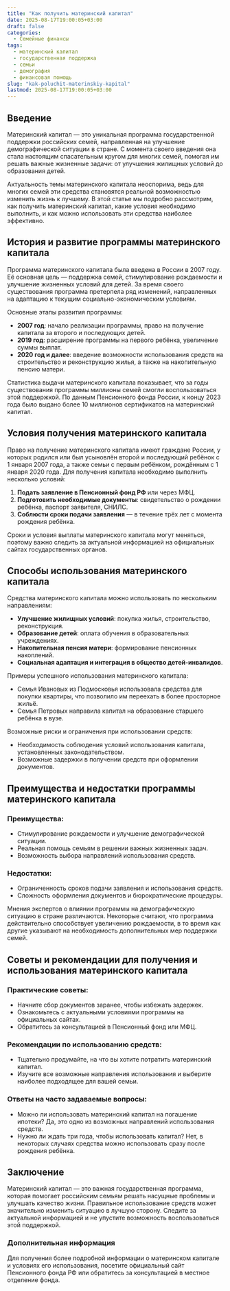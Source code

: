 ```yaml
---
title: "Как получить материнский капитал"
date: 2025-08-17T19:00:05+03:00
draft: false
categories:
  - Семейные финансы
tags:
  - материнский капитал
  - государственная поддержка
  - семьи
  - демография
  - финансовая помощь
slug: "kak-poluchit-materinskiy-kapital"
lastmod: 2025-08-17T19:00:05+03:00
---
```



## Введение

Материнский капитал — это уникальная программа государственной поддержки российских семей, направленная на улучшение демографической ситуации в стране. С момента своего введения она стала настоящим спасательным кругом для многих семей, помогая им решать важные жизненные задачи: от улучшения жилищных условий до образования детей.

Актуальность темы материнского капитала неоспорима, ведь для многих семей эти средства становятся реальной возможностью изменить жизнь к лучшему. В этой статье мы подробно рассмотрим, как получить материнский капитал, какие условия необходимо выполнить, и как можно использовать эти средства наиболее эффективно.

## История и развитие программы материнского капитала

Программа материнского капитала была введена в России в 2007 году. Её основная цель — поддержка семей, стимулирование рождаемости и улучшение жизненных условий для детей. За время своего существования программа претерпела ряд изменений, направленных на адаптацию к текущим социально-экономическим условиям.

Основные этапы развития программы:

- **2007 год**: начало реализации программы, право на получение капитала за второго и последующих детей.
- **2019 год**: расширение программы на первого ребёнка, увеличение суммы выплат.
- **2020 год и далее**: введение возможности использования средств на строительство и реконструкцию жилья, а также на накопительную пенсию матери.

Статистика выдачи материнского капитала показывает, что за годы существования программы миллионы семей смогли воспользоваться этой поддержкой. По данным Пенсионного фонда России, к концу 2023 года было выдано более 10 миллионов сертификатов на материнский капитал.

## Условия получения материнского капитала

Право на получение материнского капитала имеют граждане России, у которых родился или был усыновлён второй и последующий ребёнок с 1 января 2007 года, а также семьи с первым ребёнком, рождённым с 1 января 2020 года. Для получения капитала необходимо выполнить несколько условий:

1. **Подать заявление в Пенсионный фонд РФ** или через МФЦ.
2. **Подготовить необходимые документы**: свидетельство о рождении ребёнка, паспорт заявителя, СНИЛС.
3. **Соблюсти сроки подачи заявления** — в течение трёх лет с момента рождения ребёнка.

Сроки и условия выплаты материнского капитала могут меняться, поэтому важно следить за актуальной информацией на официальных сайтах государственных органов.

## Способы использования материнского капитала

Средства материнского капитала можно использовать по нескольким направлениям:

- **Улучшение жилищных условий**: покупка жилья, строительство, реконструкция.
- **Образование детей**: оплата обучения в образовательных учреждениях.
- **Накопительная пенсия матери**: формирование пенсионных накоплений.
- **Социальная адаптация и интеграция в общество детей-инвалидов**.

Примеры успешного использования материнского капитала:

- Семья Ивановых из Подмосковья использовала средства для покупки квартиры, что позволило им переехать в более просторное жильё.
- Семья Петровых направила капитал на образование старшего ребёнка в вузе.

Возможные риски и ограничения при использовании средств:

- Необходимость соблюдения условий использования капитала, установленных законодательством.
- Возможные задержки в получении средств при оформлении документов.

## Преимущества и недостатки программы материнского капитала

### Преимущества:

- Стимулирование рождаемости и улучшение демографической ситуации.
- Реальная помощь семьям в решении важных жизненных задач.
- Возможность выбора направлений использования средств.

### Недостатки:

- Ограниченность сроков подачи заявления и использования средств.
- Сложность оформления документов и бюрократические процедуры.

Мнения экспертов о влиянии программы на демографическую ситуацию в стране различаются. Некоторые считают, что программа действительно способствует увеличению рождаемости, в то время как другие указывают на необходимость дополнительных мер поддержки семей.

## Советы и рекомендации для получения и использования материнского капитала

### Практические советы:

- Начните сбор документов заранее, чтобы избежать задержек.
- Ознакомьтесь с актуальными условиями программы на официальных сайтах.
- Обратитесь за консультацией в Пенсионный фонд или МФЦ.

### Рекомендации по использованию средств:

- Тщательно продумайте, на что вы хотите потратить материнский капитал.
- Изучите все возможные направления использования и выберите наиболее подходящее для вашей семьи.

### Ответы на часто задаваемые вопросы:

- Можно ли использовать материнский капитал на погашение ипотеки? Да, это одно из возможных направлений использования средств.
- Нужно ли ждать три года, чтобы использовать капитал? Нет, в некоторых случаях средства можно использовать сразу после рождения ребёнка.

## Заключение

Материнский капитал — это важная государственная программа, которая помогает российским семьям решать насущные проблемы и улучшать качество жизни. Правильное использование средств может значительно изменить ситуацию в лучшую сторону. Следите за актуальной информацией и не упустите возможность воспользоваться этой поддержкой.

### Дополнительная информация

Для получения более подробной информации о материнском капитале и условиях его использования, посетите официальный сайт Пенсионного фонда РФ или обратитесь за консультацией в местное отделение фонда.


